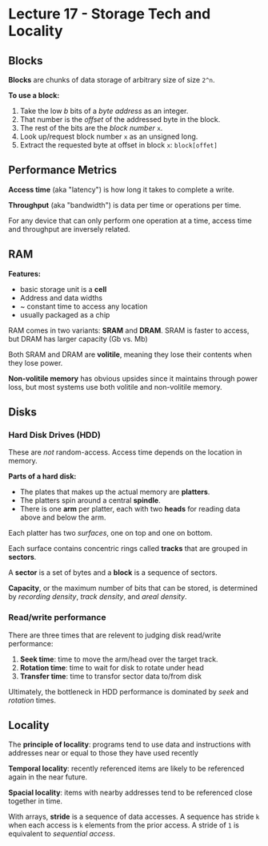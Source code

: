 # Lecture 17 - Storage Tech and Locality
## Blocks
**Blocks** are chunks of data storage of arbitrary size of size `2^n`.

**To use a block:**
1. Take the low *b* bits of a *byte address* as an integer.
2. That number is the *offset* of the addressed byte in the block.
3. The rest of the bits are the *block number* `x`.
4. Look up/request block number `x` as an unsigned long.
5. Extract the requested byte at offset in block `x`: `block[offet]`

## Performance Metrics
**Access time** (aka "latency") is how long it takes to complete a write.

**Throughput** (aka "bandwidth") is data per time or operations per time.

For any device that can only perform one operation at a time, access time and
throughput are inversely related.

## RAM
**Features:**
- basic storage unit is a **cell**
- Address and data widths
- ~ constant time to access any location
- usually packaged as a chip

RAM comes in two variants: **SRAM** and **DRAM**. SRAM is faster to access, but
DRAM has larger capacity (Gb vs. Mb)

Both SRAM and DRAM are **volitile**, meaning they lose their contents when they 
lose power.

**Non-volitile memory** has obvious upsides since it maintains through power loss,
but most systems use both volitile and non-volitile memory.

## Disks
### Hard Disk Drives (HDD)
These are *not* random-access. Access time depends on the location in memory.

**Parts of a hard disk:**
- The plates that makes up the actual memory are **platters**.
- The platters spin around a central **spindle**.
- There is one **arm** per platter, each with two **heads** for reading data
above and below the arm.

Each platter has two *surfaces*, one on top and one on bottom.

Each surface contains concentric rings called **tracks** that are grouped in
**sectors**.

A **sector** is a set of bytes and a **block** is a sequence of sectors.

**Capacity**, or the maximum number of bits that can be stored, is determined by
*recording density*, *track density*, and *areal density*.

### Read/write performance
There are three times that are relevent to judging disk read/write performance:
1. **Seek time**: time to move the arm/head over the target track.
2. **Rotation time**: time to wait for disk to rotate under head
3. **Transfer time**: time to transfor sector data to/from disk

Ultimately, the bottleneck in HDD performance is dominated by *seek* and 
*rotation* times.

## Locality
The **principle of locality**: programs tend to use data and instructions with
addresses near or equal to those they have used recently

**Temporal locality**: recently referenced items are likely to be referenced
again in the near future.

**Spacial locality**: items with nearby addresses tend to be referenced close 
together in time.

With arrays, **stride** is a sequence of data accesses. A sequence has stride
`k` when each access is `k` elements from the prior access. A stride of `1` is
equivalent to *sequential access*.

